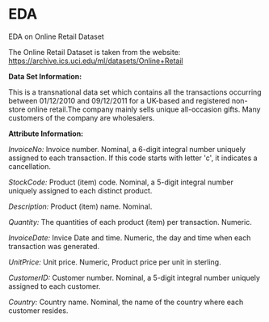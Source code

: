 # EDA
EDA on Online Retail Dataset

The Online Retail Dataset is taken from the website: https://archive.ics.uci.edu/ml/datasets/Online+Retail


**Data Set Information:** 

This is a transnational data set which contains all the transactions occurring between 01/12/2010 and 09/12/2011 for a UK-based and registered non-store online retail.The company mainly sells unique all-occasion gifts. Many customers of the company are wholesalers.


**Attribute Information:**

_InvoiceNo:_ Invoice number. Nominal, a 6-digit integral number uniquely assigned to each transaction. If this code starts with letter 'c', it indicates a cancellation.

_StockCode:_ Product (item) code. Nominal, a 5-digit integral number uniquely assigned to each distinct product.

_Description:_ Product (item) name. Nominal.

_Quantity:_ The quantities of each product (item) per transaction. Numeric.

_InvoiceDate:_ Invice Date and time. Numeric, the day and time when each transaction was generated.

_UnitPrice:_ Unit price. Numeric, Product price per unit in sterling.

_CustomerID:_ Customer number. Nominal, a 5-digit integral number uniquely assigned to each customer.

_Country:_ Country name. Nominal, the name of the country where each customer resides.
